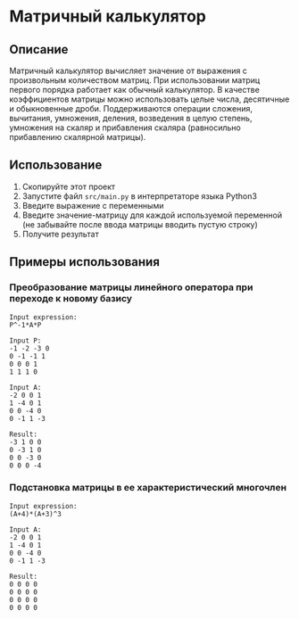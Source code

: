 # Матричный калькулятор
## Описание
Матричный калькулятор вычисляет значение от выражения с произвольным количеством матриц. При использовании матриц первого порядка работает как обычный калькулятор. В качестве коэффициентов матрицы можно использовать целые числа, десятичные и обыкновенные дроби. Поддерживаются операции сложения, вычитания, умножения, деления, возведения в целую степень, умножения на скаляр и прибавления скаляра (равносильно прибавлению скалярной матрицы).
## Использование
1. Скопируйте этот проект
2. Запустите файл `src/main.py` в интерпретаторе языка Python3
3. Введите выражение с переменными
4. Введите значение-матрицу для каждой используемой переменной (не забывайте после ввода матрицы вводить пустую строку)
5. Получите результат
## Примеры использования
### Преобразование матрицы линейного оператора при переходе к новому базису
~~~
Input expression:
P^-1*A*P

Input P:
-1 -2 -3 0
0 -1 -1 1
0 0 0 1
1 1 1 0

Input A:
-2 0 0 1
1 -4 0 1
0 0 -4 0
0 -1 1 -3

Result:
-3 1 0 0
0 -3 1 0
0 0 -3 0
0 0 0 -4
~~~
### Подстановка матрицы в ее характеристический многочлен
~~~
Input expression:
(A+4)*(A+3)^3

Input A:
-2 0 0 1
1 -4 0 1
0 0 -4 0
0 -1 1 -3

Result:
0 0 0 0
0 0 0 0
0 0 0 0
0 0 0 0
~~~
